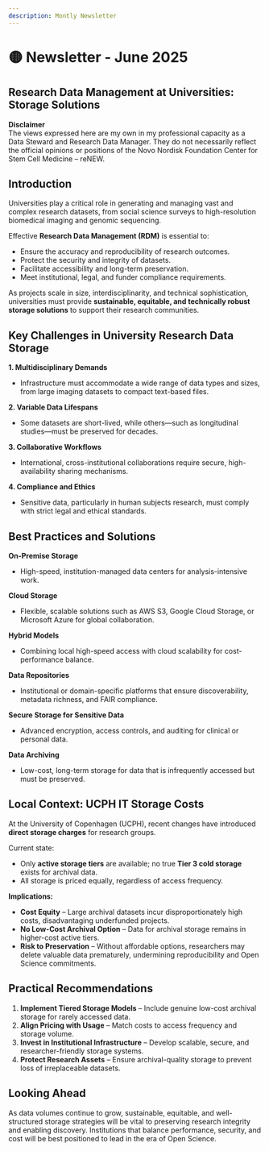 ```yaml
---
description: Montly Newsletter
---
```


# 🟡 Newsletter - June 2025

## **Research Data Management at Universities: Storage Solutions**

**Disclaimer**\
The views expressed here are my own in my professional capacity as a Data Steward and Research Data Manager. They do not necessarily reflect the official opinions or positions of the Novo Nordisk Foundation Center for Stem Cell Medicine – reNEW.

## **Introduction**

Universities play a critical role in generating and managing vast and complex research datasets, from social science surveys to high-resolution biomedical imaging and genomic sequencing.

Effective **Research Data Management (RDM)** is essential to:

* Ensure the accuracy and reproducibility of research outcomes.
* Protect the security and integrity of datasets.
* Facilitate accessibility and long-term preservation.
* Meet institutional, legal, and funder compliance requirements.

As projects scale in size, interdisciplinarity, and technical sophistication, universities must provide **sustainable, equitable, and technically robust storage solutions** to support their research communities.

## **Key Challenges in University Research Data Storage**

**1. Multidisciplinary Demands**

* Infrastructure must accommodate a wide range of data types and sizes, from large imaging datasets to compact text-based files.

**2. Variable Data Lifespans**

* Some datasets are short-lived, while others—such as longitudinal studies—must be preserved for decades.

**3. Collaborative Workflows**

* International, cross-institutional collaborations require secure, high-availability sharing mechanisms.

**4. Compliance and Ethics**

* Sensitive data, particularly in human subjects research, must comply with strict legal and ethical standards.

## **Best Practices and Solutions**

**On-Premise Storage**

* High-speed, institution-managed data centers for analysis-intensive work.

**Cloud Storage**

* Flexible, scalable solutions such as AWS S3, Google Cloud Storage, or Microsoft Azure for global collaboration.

**Hybrid Models**

* Combining local high-speed access with cloud scalability for cost-performance balance.

**Data Repositories**

* Institutional or domain-specific platforms that ensure discoverability, metadata richness, and FAIR compliance.

**Secure Storage for Sensitive Data**

* Advanced encryption, access controls, and auditing for clinical or personal data.

**Data Archiving**

* Low-cost, long-term storage for data that is infrequently accessed but must be preserved.

## **Local Context: UCPH IT Storage Costs**

At the University of Copenhagen (UCPH), recent changes have introduced **direct storage charges** for research groups.

Current state:

* Only **active storage tiers** are available; no true **Tier 3 cold storage** exists for archival data.
* All storage is priced equally, regardless of access frequency.

**Implications:**

* **Cost Equity** – Large archival datasets incur disproportionately high costs, disadvantaging underfunded projects.
* **No Low-Cost Archival Option** – Data for archival storage remains in higher-cost active tiers.
* **Risk to Preservation** – Without affordable options, researchers may delete valuable data prematurely, undermining reproducibility and Open Science commitments.

## **Practical Recommendations**

1. **Implement Tiered Storage Models** – Include genuine low-cost archival storage for rarely accessed data.&#x20;
2. **Align Pricing with Usage** – Match costs to access frequency and storage volume.
3. **Invest in Institutional Infrastructure** – Develop scalable, secure, and researcher-friendly storage systems.
4. **Protect Research Assets** – Ensure archival-quality storage to prevent loss of irreplaceable datasets.

## **Looking Ahead**

As data volumes continue to grow, sustainable, equitable, and well-structured storage strategies will be vital to preserving research integrity and enabling discovery. Institutions that balance performance, security, and cost will be best positioned to lead in the era of Open Science.
